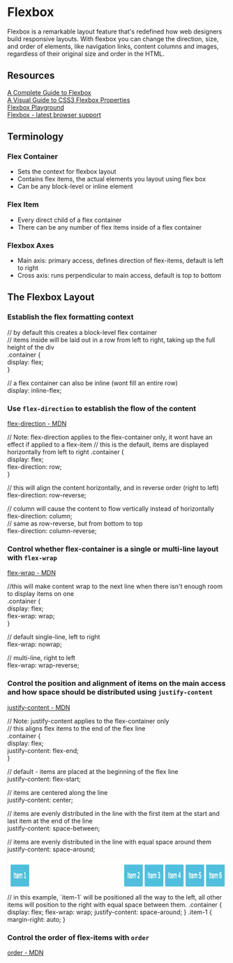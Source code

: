 # Flexbox
Flexbox is a remarkable layout feature that's redefined how web designers build responsive layouts. With flexbox you can change the direction, size, and order of elements, like navigation links, content columns and images, regardless of their original size and order in the HTML.


## Resources
[A Complete Guide to Flexbox](https://css-tricks.com/snippets/css/a-guide-to-flexbox/)  
[A Visual Guide to CSS3 Flexbox Properties](https://scotch.io/tutorials/a-visual-guide-to-css3-flexbox-properties)  
[Flexbox Playground](https://scotch.io/demos/visual-guide-to-css3-flexbox-flexbox-playground)  
[Flexbox - latest browser support](http://caniuse.com/#search=flexbox) 


## Terminology
### Flex Container
  - Sets the context for flexbox layout
  - Contains flex items, the actual elements you layout using flex box
  - Can be any block-level or inline element

### Flex Item
  - Every direct child of a flex container
  - There can be any number of flex items inside of a flex container

### Flexbox Axes
  - Main axis: primary access, defines direction of flex-items, default is left to right
  - Cross axis: runs perpendicular to main access, default is top to bottom


## The Flexbox Layout
### Establish the flex formatting context
// by default this creates a block-level flex container  
// items inside will be laid out in a row from left to right, taking up the full height of the div  
.container {  
  display: flex;  
} 

// a flex container can also be inline (wont fill an entire row)  
display: inline-flex;  

### Use `flex-direction` to establish the flow of the content
[flex-direction - MDN](https://developer.mozilla.org/en-US/docs/Web/CSS/flex-direction) 

// Note: flex-direction applies to the flex-container only, it wont have an effect if applied to a flex-item 
// this is the default, items are displayed horizontally from left to right
.container {  
  display: flex;  
  flex-direction: row;  
}  

// this will align the content horizontally, and in reverse order (right to left)  
flex-direction: row-reverse;  

// column will cause the content to flow vertically instead of horizontally  
flex-direction: column;  
// same as row-reverse, but from bottom to top  
flex-direction: column-reverse;  

### Control whether flex-container is a single or multi-line layout with `flex-wrap`
[flex-wrap - MDN](https://developer.mozilla.org/en-US/docs/Web/CSS/flex-wrap)  

//this will make content wrap to the next line when there isn't enough room to display items on one  
.container {  
  display: flex;  
  flex-wrap: wrap;  
}  

// default single-line, left to right  
flex-wrap: nowrap;  

// multi-line, right to left  
flex-wrap: wrap-reverse;  

### Control the position and alignment of items on the main access and how space should be distributed using `justify-content`
[justify-content - MDN](https://developer.mozilla.org/en-US/docs/Web/CSS/justify-content)  

// Note: justify-content applies to the flex-container only  
// this aligns flex items to the end of the flex line  
.container {  
  display: flex;  
  justify-content: flex-end;  
}  

// default - items are placed at the beginning of the flex line  
justify-content: flex-start;  

// items are centered along the line  
justify-content: center;  

// items are evenly distributed in the line with the first item at the start and last item at the end of the line  
justify-content: space-between;  

// items are evenly distributed in the line with equal space around them  
justify-content: space-around;  

<img src="images/flexbox/justify-content-example.png" alt="justify-content-example" width="1020" height="76" /> 
// in this example, `item-1` will be positioned all the way to the left, all other items will position to the right with equal space between them.  
.container {  
  display: flex;  
  flex-wrap: wrap;  
  justify-content: space-around;  
}  
.item-1 {  
  margin-right: auto;  
}  

### Control the order of flex-items with `order`
[order - MDN](https://developer.mozilla.org/en-US/docs/Web/CSS/order)  


